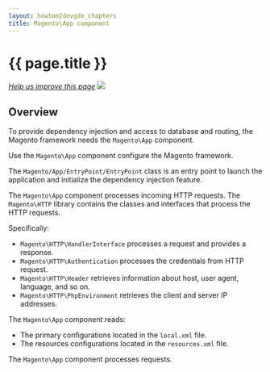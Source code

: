 ```yaml
---
layout: howtom2devgde_chapters
title: Magento\App component
---
```


<h1 id="m2devgde-magento-app">{{ page.title }}</h1>
<p><a href="{{ site.githuburl }}m2devgde/view/RENAME.md" target="_blank"><em>Help us improve this page</em></a>&nbsp;<img src="{{ site.baseurl }}common/images/newWindow.gif"/></p>
<h2 id="overview">Overview</h2>

To provide dependency injection and access to database and routing,
the Magento framework needs the `Magento\App` component.

Use the `Magento\App` component configure the Magento framework.

The `Magento/App/EntryPoint/EntryPoint` class is an entry point to launch the application and initialize the dependency injection feature.

The `Magento\App` component processes incoming HTTP requests. The `Magento\HTTP` library contains the classes and interfaces that process the HTTP requests.

Specifically:

* `Magento\HTTP\HandlerInterface` processes a request and provides a response.
* `Magento\HTTP\Authentication` processes the credentials from HTTP request.
* `Magento\HTTP\Header` retrieves information about host, user agent, language, and so on.
* `Magento\HTTP\PhpEnvironment` retrieves the client and server IP addresses.

The `Magento\App` component reads:

* The primary configurations located in the `local.xml` file.
* The resources configurations located in the `resources.xml` file.

The `Magento\App` component processes requests.
